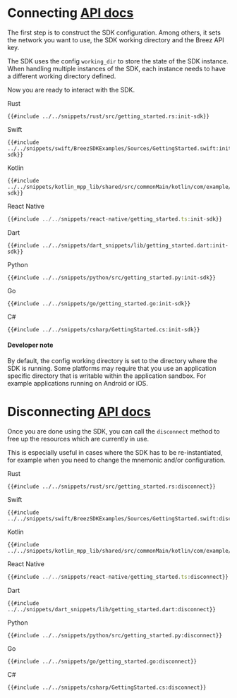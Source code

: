 # Connecting <a class="tag" target="_blank" href="https://breez.github.io/breez-sdk-liquid/breez_sdk_liquid/sdk/struct.LiquidSdk.html#method.connect">API docs</a>

The first step is to construct the SDK configuration. Among others, it sets the network you want to use, the SDK working directory and the Breez API key.

The SDK uses the config `working_dir` to store the state of the SDK instance. When handling multiple instances of the SDK, each instance needs to have a different working directory defined.

Now you are ready to interact with the SDK.

<custom-tabs category="lang">
<div slot="title">Rust</div>
<section>

```rust,ignore
{{#include ../../snippets/rust/src/getting_started.rs:init-sdk}}
```

</section>

<div slot="title">Swift</div>
<section>

```swift,ignore
{{#include ../../snippets/swift/BreezSDKExamples/Sources/GettingStarted.swift:init-sdk}}
```

</section>

<div slot="title">Kotlin</div>
<section>

```kotlin,ignore
{{#include ../../snippets/kotlin_mpp_lib/shared/src/commonMain/kotlin/com/example/kotlinmpplib/GettingStarted.kt:init-sdk}}
```

</section>

<div slot="title">React Native</div>
<section>

```typescript
{{#include ../../snippets/react-native/getting_started.ts:init-sdk}}
```

</section>

<div slot="title">Dart</div>
<section>

```dart,ignore
{{#include ../../snippets/dart_snippets/lib/getting_started.dart:init-sdk}}
```
</section>

<div slot="title">Python</div>
<section>

```python,ignore 
{{#include ../../snippets/python/src/getting_started.py:init-sdk}}
```
</section>

<div slot="title">Go</div>
<section>

```go,ignore
{{#include ../../snippets/go/getting_started.go:init-sdk}}
```
</section>

<div slot="title">C#</div>
<section>

```cs,ignore
{{#include ../../snippets/csharp/GettingStarted.cs:init-sdk}}
```
</section>
</custom-tabs>

<div class="warning">
<h4>Developer note</h4>

By default, the config working directory is set to the directory where the SDK is running. Some platforms may require that you use an application specific directory that is writable within the application sandbox. For example applications running on Android or iOS.

</div>

# Disconnecting <a class="tag" target="_blank" href="https://breez.github.io/breez-sdk-liquid/breez_sdk_liquid/sdk/struct.LiquidSdk.html#method.disconnect">API docs</a>

Once you are done using the SDK, you can call the `disconnect` method to free up the resources which are currently in use.

This is especially useful in cases where the SDK has to be re-instantiated, for example when you need to change the mnemonic and/or configuration.

<custom-tabs category="lang">
<div slot="title">Rust</div>
<section>

```rust,ignore
{{#include ../../snippets/rust/src/getting_started.rs:disconnect}}
```

</section>

<div slot="title">Swift</div>
<section>

```swift,ignore
{{#include ../../snippets/swift/BreezSDKExamples/Sources/GettingStarted.swift:disconnect}}
```

</section>

<div slot="title">Kotlin</div>
<section>

```kotlin,ignore
{{#include ../../snippets/kotlin_mpp_lib/shared/src/commonMain/kotlin/com/example/kotlinmpplib/GettingStarted.kt:disconnect}}
```

</section>

<div slot="title">React Native</div>
<section>

```typescript
{{#include ../../snippets/react-native/getting_started.ts:disconnect}}
```

</section>

<div slot="title">Dart</div>
<section>

```dart,ignore
{{#include ../../snippets/dart_snippets/lib/getting_started.dart:disconnect}}
```
</section>

<div slot="title">Python</div>
<section>

```python,ignore 
{{#include ../../snippets/python/src/getting_started.py:disconnect}}
```
</section>

<div slot="title">Go</div>
<section>

```go,ignore
{{#include ../../snippets/go/getting_started.go:disconnect}}
```
</section>

<div slot="title">C#</div>
<section>

```cs,ignore
{{#include ../../snippets/csharp/GettingStarted.cs:disconnect}}
```
</section>
</custom-tabs>

